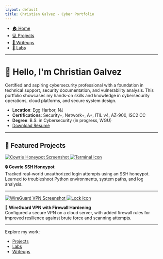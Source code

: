 ```yaml
---
layout: default
title: Christian Galvez - Cyber Portfolio
---
```


<nav class="navbar">
  <ul>
    <li><a href="./index.md">🏠 Home</a></li>
    <li><a href="./projects.md">💻 Projects</a></li>
    <li><a href="./writeups.md">📝 Writeups</a></li>
    <li><a href="./labs.md">🔨 Labs</a></li>
  </ul>
</nav>

---

# 👋 Hello, I'm Christian Galvez

Certified and aspiring cybersecurity professional with a foundation in technical support, security documentation, and vulnerability analysis. This portfolio showcases my hands-on skills and knowledge in cybersecurity operations, cloud platforms, and secure system design.

- **Location**: Egg Harbor, NJ
- **Certifications**: Security+, Network+, A+, ITIL v4, AZ-900, ISC2 CC
- **Degree**: B.S. in Cybersecurity (in progress, WGU)
- [Download Resume](assets/Resume.pdf)

---

## 🌟 Featured Projects  

<div class="project-card">
  <a href="./projects/cowrie-honeypot.md">
    <img src="./images/cowrie-thumb.png" alt="Cowrie Honeypot Screenshot" class="thumbnail">
    <img src="./icons/terminal-icon.png" alt="Terminal Icon" class="icon">
  </a>
</div>  

**🔒 Cowrie SSH Honeypot**  
Tracked real-world unauthorized login attempts using an SSH honeypot. Learned to troubleshoot Python environments, system paths, and log analysis.  

---

<div class="project-card">
  <a href="./projects/wireguard-vpn.md">
    <img src="./images/wireguard-thumb.png" alt="WireGuard VPN Screenshot" class="thumbnail">
    <img src="./icons/lock-icon.png" alt="Lock Icon" class="icon">
  </a>
</div>  

**🔐 WireGuard VPN with Firewall Hardening**  
Configured a secure VPN on a cloud server, with added firewall rules for improved resilience against brute force and scanning attempts.  


---

Explore my work:
- [Projects](projects.md)
- [Labs](labs.md)
- [Writeups](writeups.md)
